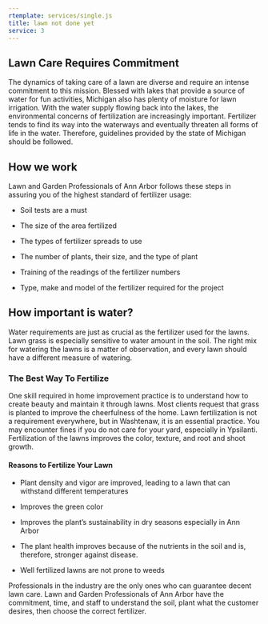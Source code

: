 ```yaml
---
rtemplate: services/single.js
title: lawn not done yet
service: 3
---
```


## Lawn Care Requires Commitment

The dynamics of taking care of a lawn are diverse and require an intense commitment to this mission. Blessed with lakes that provide a source of water for fun activities, Michigan also has plenty of moisture for lawn irrigation. With the water supply flowing back into the lakes, the environmental concerns of fertilization are increasingly important. Fertilizer tends to find its way into the waterways and eventually threaten all forms of life in the water. Therefore, guidelines provided by the state of Michigan should be followed.  

## How we work

Lawn and Garden Professionals of Ann Arbor follows these steps in assuring you of the highest standard of fertilizer usage:

* Soil tests are a must

* The size of the area fertilized

* The types of fertilizer spreads to use

* The number of plants, their size, and the type of plant

* Training of the readings of the fertilizer numbers  

* Type, make and model of the fertilizer required for the project

## How important is water?

Water requirements are just as crucial as the fertilizer used for the lawns. Lawn grass is especially sensitive to water amount in the soil. The right mix for watering the lawns is a matter of observation, and every lawn should have a different measure of watering.
 
### The Best Way To Fertilize

One skill required in home improvement practice is to understand how to create beauty and maintain it through lawns. Most clients request that grass is planted to improve the cheerfulness of the home. Lawn fertilization is not a requirement everywhere, but in Washtenaw, it is an essential practice. You may encounter fines if you do not care for your yard, especially in Ypsilanti. Fertilization of the lawns improves the color, texture, and root and shoot growth. 

#### Reasons to Fertilize Your Lawn

* Plant density and vigor are improved, leading to a lawn that can withstand different temperatures

* Improves the green color 

* Improves the plant’s sustainability in dry seasons especially in Ann Arbor 

* The plant health improves because of the nutrients in the soil and is, therefore, stronger against disease.

* Well fertilized lawns are not prone to weeds

Professionals in the industry are the only ones who can guarantee decent lawn care. Lawn and Garden Professionals of Ann Arbor have the commitment, time, and staff to understand the soil, plant what the customer desires, then choose the correct fertilizer. 
